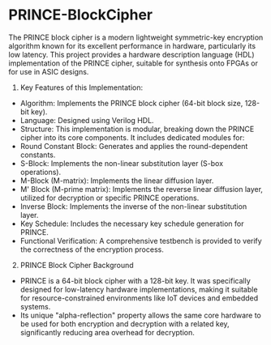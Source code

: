 # PRINCE-BlockCipher

The PRINCE block cipher is a modern lightweight symmetric-key encryption algorithm known for its excellent performance in hardware, particularly its low latency. This project provides a hardware description language (HDL) implementation of the PRINCE cipher, suitable for synthesis onto FPGAs or for use in ASIC designs.

1. Key Features of this Implementation:
* Algorithm: Implements the PRINCE block cipher (64-bit block size, 128-bit key).
* Language: Designed using Verilog HDL.
* Structure: This implementation is modular, breaking down the PRINCE cipher into its core components. It includes dedicated modules for:
* Round Constant Block: Generates and applies the round-dependent constants.
* S-Block: Implements the non-linear substitution layer (S-box operations).
* M-Block (M-matrix): Implements the linear diffusion layer.
* M' Block (M-prime matrix): Implements the reverse linear diffusion layer, utilized for decryption or specific PRINCE operations.
* Inverse Block: Implements the inverse of the non-linear substitution layer.
* Key Schedule: Includes the necessary key schedule generation for PRINCE.
* Functional Verification: A comprehensive testbench is provided to verify the correctness of the encryption process.

2. PRINCE Block Cipher Background
* PRINCE is a 64-bit block cipher with a 128-bit key. It was specifically designed for low-latency hardware implementations, making it suitable for resource-constrained environments like IoT devices and embedded systems.
* Its unique "alpha-reflection" property allows the same core hardware to be used for both encryption and decryption with a related key, significantly reducing area overhead for decryption.
